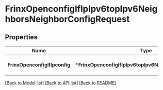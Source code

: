 # FrinxOpenconfigIfIpIpv6topIpv6NeighborsNeighborConfigRequest

## Properties
Name | Type | Description | Notes
------------ | ------------- | ------------- | -------------
**FrinxOpenconfigIfIpconfig** | [***FrinxOpenconfigIfIpIpv6topIpv6NeighborsNeighborConfig**](frinx.openconfig.if.ip.ipv6top.ipv6.neighbors.neighbor.Config.md) |  | [optional] [default to null]

[[Back to Model list]](../README.md#documentation-for-models) [[Back to API list]](../README.md#documentation-for-api-endpoints) [[Back to README]](../README.md)


